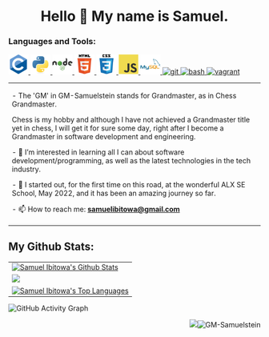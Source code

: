 <h1 align="center">Hello 👋 My name is Samuel.</h1>

<!--<img align= "right" alt="Coding" width="375" src="https://cdn.dribbble.com/users/1162077/screenshots/3848914/media/320984a9ca58b3c73274c9259ecf6de8.gif">-->

<table>
  <tr>
    <td>
      <p>- The 'GM' in GM-Samuelstein stands for Grandmaster, as in Chess Grandmaster.</p>
      <p>Chess is my hobby and although I have not achieved a Grandmaster title yet in chess, I will get it for sure some day, right after I become a Grandmaster in software development and engineering.</p>
      <p>- 👀 I’m interested in learning all I can about software development/programming, as well as the latest technologies in the tech industry.</p>
      <p>- 🌱 I started out, for the first time on this road, at the wonderful ALX SE School, May 2022, and it has been an amazing journey so far.</p>
      <p>- 📫 How to reach me: <b><a href=mailto:samuelibitowa@gmail.com alt=email>samuelibitowa@gmail.com</a></b></p>
    </td>
  <!--
    <td>
      <h3 align="left">Connect with me:</h3>
      <p align="left">
      <a href="https://linkedin.com/in/ayomide-suara" target="blank"><img align="center" src="https://raw.githubusercontent.com/rahuldkjain/github-profile-readme-generator/master/src/images/icons/Social/linked-in-alt.svg" alt="ayomide-suara" height="30" width="40" /></a>
      <a href="https://twitter.com/aysuarex" target="blank"><img align="center" src="https://raw.githubusercontent.com/rahuldkjain/github-profile-readme-generator/master/src/images/icons/Social/twitter.svg" alt="aysuarex" height="30" width="40" /></a>
      <a href="https://fb.com/aysuarex" target="blank"><img align="center" src="https://raw.githubusercontent.com/rahuldkjain/github-profile-readme-generator/master/src/images/icons/Social/facebook.svg" alt="aysuarex" height="30" width="40" /></a>
      <a href="https://instagram.com/aysuarex" target="blank"><img align="center" src="https://raw.githubusercontent.com/rahuldkjain/github-profile-readme-generator/master/src/images/icons/Social/instagram.svg" alt="aysuarex" height="30" width="40" /></a>
      </p>
-->
      <h3 align="left">Languages and Tools:</h3>
      <p align="left"> 
      <a href="https://www.cprogramming.com/" target="_blank" rel="noreferrer"> <img src="https://raw.githubusercontent.com/devicons/devicon/master/icons/c/c-original.svg" alt="c" width="40" height="40"/> </a>
      <a href="https://www.python.org" target="_blank" rel="noreferrer"> <img src="https://raw.githubusercontent.com/devicons/devicon/master/icons/python/python-original.svg" alt="python" width="40" height="40"/> </a> 
      <a href="https://nodejs.org" target="_blank" rel="noreferrer"> <img src="https://raw.githubusercontent.com/devicons/devicon/master/icons/nodejs/nodejs-original-wordmark.svg" alt="nodejs" width="40" height="40"/> </a> 
      <a href="https://www.w3.org/html/" target="_blank" rel="noreferrer"> <img src="https://raw.githubusercontent.com/devicons/devicon/master/icons/html5/html5-original-wordmark.svg" alt="html5" width="40" height="40"/> </a> 
      <a href="https://www.w3schools.com/css/" target="_blank" rel="noreferrer"> <img src="https://raw.githubusercontent.com/devicons/devicon/master/icons/css3/css3-original-wordmark.svg" alt="css3" width="40" height="40"/> </a> 
      <a href="https://developer.mozilla.org/en-US/docs/Web/JavaScript" target="_blank" rel="noreferrer"> <img src="https://raw.githubusercontent.com/devicons/devicon/master/icons/javascript/javascript-original.svg" alt="javascript" width="40" height="40"/> </a> 
      <a href="https://www.mysql.com/" target="_blank" rel="noreferrer"> <img src="https://raw.githubusercontent.com/devicons/devicon/master/icons/mysql/mysql-original-wordmark.svg" alt="mysql" width="40" height="40"/> </a> 
      <a href="https://git-scm.com/" target="_blank" rel="noreferrer"> <img src="https://www.vectorlogo.zone/logos/git-scm/git-scm-icon.svg" alt="git" width="40" height="40"/> </a>
      <a href="https://www.gnu.org/software/bash/" target="_blank" rel="noreferrer"> <img src="https://www.vectorlogo.zone/logos/gnu_bash/gnu_bash-icon.svg" alt="bash" width="40" height="40"/> </a>  
      <a href="https://www.vagrantup.com/" target="_blank" rel="noreferrer"> <img src="https://www.vectorlogo.zone/logos/vagrantup/vagrantup-icon.svg" alt="vagrant" width="40" height="40"/> </a> 
      </p>    
    </td>

  </tr>
</table>

## My Github Stats:

<table>
  <tr>
    <td>
       <a href="https://github.com/GM-Samuelstein"><img alt="Samuel Ibitowa's Github Stats" src="https://github-readme-stats.vercel.app/api?username=GM-Samuelstein&show_icons=true&count_private=true&theme=react&hide_border=true&bg_color=1d2a3a" /></a>
    </td>
  </tr>
  <tr>
    <td>
       <a href="https://github.com/GM-Samuelstein"><img src="https://github-readme-streak-stats.herokuapp.com/?user=GM-Samuelstein&stroke=ffffff&background=1d2a3a&ring=5BCDEC&fire=5BCDEC&currStreakNum=ffffff&currStreakLabel=5BCDEC&sideNums=ffffff&sideLabels=ffffff&dates=ffffff&hide_border=true" /></a>
    </td>
  </tr>
  <tr>
    <td>
      <a href="https://github.com/GM-Samuelstein"><img alt="Samuel Ibitowa's Top Languages" src="https://github-readme-stats.vercel.app/api/top-langs/?username=GM-Samuelstein&langs_count=6&count_private=true&layout=compact&theme=react&hide_border=true&bg_color=1d2a3a"/></a>
    </td>
  </tr>
</table>

![GitHub Activity Graph](https://activity-graph.herokuapp.com/graph?username=GM-Samuelstein&bg_color=1d2a3a&color=5BCDEC&line=5BCDEC&point=FFFFFF&hide_border=true)

<p align="right"> <img src="https://media.giphy.com/media/WUlplcMpOCEmTGBtBW/giphy.gif" width="30"><img src="https://komarev.com/ghpvc/?username=GM-Samuelstein&label=Profile%20views&color=0e75b6&style=flat" alt="GM-Samuelstein" /> </p>


<!--
<p><img align="left" src="https://github-readme-stats.vercel.app/api/top-langs?username=GM-Samuelstein&show_icons=true&locale=en&layout=compact" alt="GM-Samuelstein" /></p>
<p>&nbsp;<img align="center" src="https://github-readme-stats.vercel.app/api?username=GM-Samuelstein&show_icons=true&locale=en" alt="GM-Samuelstein" /></p>
<p><img align="center" src="https://github-readme-streak-stats.herokuapp.com/?user=GM-Samuelstein&" alt="GM-Samuelstein" /></p>
-->

<!--<p align="left"> <a href="https://github.com/ryo-ma/github-profile-trophy"><img src="https://github-profile-trophy.vercel.app/?username=GM-Samuelstein" alt="GM-Samuelstein" /></a> </p>-->

<!---
GM-Samuelstein/GM-Samuelstein is a ✨ special ✨ repository because its `README.md` (this file) appears on your GitHub profile.
You can click the Preview link to take a look at your changes.
--->
